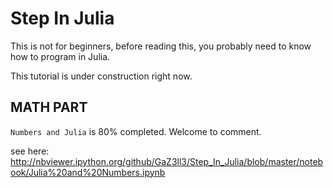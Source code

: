 Step In Julia
=============

This is not for beginners, before reading this, you probably need to know how to program in Julia.

This tutorial is under construction right now. 


MATH PART
----------
``Numbers and Julia`` is 80% completed. Welcome to comment.

see here: http://nbviewer.ipython.org/github/GaZ3ll3/Step_In_Julia/blob/master/notebook/Julia%20and%20Numbers.ipynb

